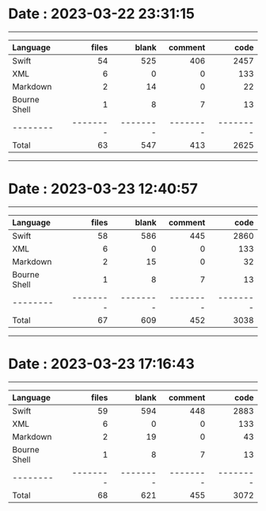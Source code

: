 # Date : 2023-03-22 23:31:15

---

| Language     |    files |    blank |  comment |     code |
|:-------------|---------:|---------:|---------:|---------:|
| Swift        |       54 |      525 |      406 |     2457 |
| XML          |        6 |        0 |        0 |      133 |
| Markdown     |        2 |       14 |        0 |       22 |
| Bourne Shell |        1 |        8 |        7 |       13 |
| --------     | -------- | -------- | -------- | -------- |
| Total        |       63 |      547 |      413 |     2625 |

---

# Date : 2023-03-23 12:40:57

---

| Language     |    files |    blank |  comment |     code |
|:-------------|---------:|---------:|---------:|---------:|
| Swift        |       58 |      586 |      445 |     2860 |
| XML          |        6 |        0 |        0 |      133 |
| Markdown     |        2 |       15 |        0 |       32 |
| Bourne Shell |        1 |        8 |        7 |       13 |
| --------     | -------- | -------- | -------- | -------- |
| Total        |       67 |      609 |      452 |     3038 |

---

# Date : 2023-03-23 17:16:43

---

| Language     |    files |    blank |  comment |     code |
|:-------------|---------:|---------:|---------:|---------:|
| Swift        |       59 |      594 |      448 |     2883 |
| XML          |        6 |        0 |        0 |      133 |
| Markdown     |        2 |       19 |        0 |       43 |
| Bourne Shell |        1 |        8 |        7 |       13 |
| --------     | -------- | -------- | -------- | -------- |
| Total        |       68 |      621 |      455 |     3072 |
